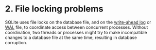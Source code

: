 # 2\.  File locking problems


SQLite uses file locks on the database file, and on the 
[write\-ahead log](wal.html) or [WAL](wal.html) file, to coordinate access between concurrent
processes. Without coordination, two threads or processes might try
to make incompatible changes to a database file at the same time,
resulting in database corruption.


